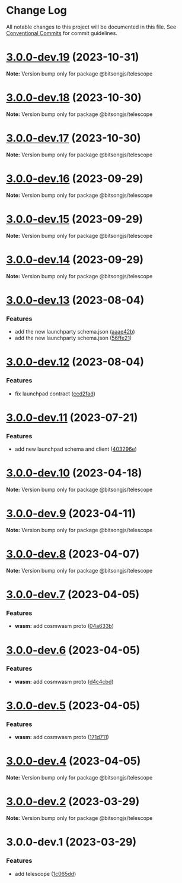 # Change Log

All notable changes to this project will be documented in this file.
See [Conventional Commits](https://conventionalcommits.org) for commit guidelines.

# [3.0.0-dev.19](https://github.com/bitsongofficial/bitsongjs/compare/@bitsongjs/telescope@3.0.0-dev.18...@bitsongjs/telescope@3.0.0-dev.19) (2023-10-31)

**Note:** Version bump only for package @bitsongjs/telescope





# [3.0.0-dev.18](https://github.com/bitsongofficial/bitsongjs/compare/@bitsongjs/telescope@3.0.0-dev.17...@bitsongjs/telescope@3.0.0-dev.18) (2023-10-30)

**Note:** Version bump only for package @bitsongjs/telescope





# [3.0.0-dev.17](https://github.com/bitsongofficial/bitsongjs/compare/@bitsongjs/telescope@3.0.0-dev.16...@bitsongjs/telescope@3.0.0-dev.17) (2023-10-30)

**Note:** Version bump only for package @bitsongjs/telescope





# [3.0.0-dev.16](https://github.com/bitsongofficial/bitsongjs/compare/@bitsongjs/telescope@3.0.0-dev.15...@bitsongjs/telescope@3.0.0-dev.16) (2023-09-29)

**Note:** Version bump only for package @bitsongjs/telescope





# [3.0.0-dev.15](https://github.com/bitsongofficial/bitsongjs/compare/@bitsongjs/telescope@3.0.0-dev.14...@bitsongjs/telescope@3.0.0-dev.15) (2023-09-29)

**Note:** Version bump only for package @bitsongjs/telescope





# [3.0.0-dev.14](https://github.com/bitsongofficial/bitsongjs/compare/@bitsongjs/telescope@3.0.0-dev.13...@bitsongjs/telescope@3.0.0-dev.14) (2023-09-29)

**Note:** Version bump only for package @bitsongjs/telescope





# [3.0.0-dev.13](https://github.com/bitsongofficial/bitsongjs/compare/@bitsongjs/telescope@3.0.0-dev.12...@bitsongjs/telescope@3.0.0-dev.13) (2023-08-04)


### Features

* add the new launchparty schema.json ([aaae42b](https://github.com/bitsongofficial/bitsongjs/commit/aaae42bbf544f7241c57ebd8f1e7b235d47e31e3))
* add the new launchparty schema.json ([56ffe21](https://github.com/bitsongofficial/bitsongjs/commit/56ffe218518e90e2759da34ac0434bb5e8e80a74))





# [3.0.0-dev.12](https://github.com/bitsongofficial/bitsongjs/compare/@bitsongjs/telescope@3.0.0-dev.11...@bitsongjs/telescope@3.0.0-dev.12) (2023-08-04)


### Features

* fix launchpad contract ([ccd2fad](https://github.com/bitsongofficial/bitsongjs/commit/ccd2fad765634c7a23ad3d5261057805eabffc48))





# [3.0.0-dev.11](https://github.com/bitsongofficial/bitsongjs/compare/@bitsongjs/telescope@3.0.0-dev.10...@bitsongjs/telescope@3.0.0-dev.11) (2023-07-21)


### Features

* add new launchpad schema and client ([403296e](https://github.com/bitsongofficial/bitsongjs/commit/403296e0596740266f8e20ebf1a7d5b401f0ac31))





# [3.0.0-dev.10](https://github.com/bitsongofficial/bitsongjs/compare/@bitsongjs/telescope@3.0.0-dev.9...@bitsongjs/telescope@3.0.0-dev.10) (2023-04-18)

**Note:** Version bump only for package @bitsongjs/telescope





# [3.0.0-dev.9](https://github.com/bitsongofficial/bitsongjs/compare/@bitsongjs/telescope@3.0.0-dev.8...@bitsongjs/telescope@3.0.0-dev.9) (2023-04-11)

**Note:** Version bump only for package @bitsongjs/telescope





# [3.0.0-dev.8](https://github.com/bitsongofficial/bitsongjs/compare/@bitsongjs/telescope@3.0.0-dev.7...@bitsongjs/telescope@3.0.0-dev.8) (2023-04-07)

**Note:** Version bump only for package @bitsongjs/telescope





# [3.0.0-dev.7](https://github.com/bitsongofficial/bitsongjs/compare/@bitsongjs/telescope@3.0.0-dev.6...@bitsongjs/telescope@3.0.0-dev.7) (2023-04-05)


### Features

* **wasm:** add cosmwasm proto ([04a633b](https://github.com/bitsongofficial/bitsongjs/commit/04a633bd4ef7d906e7e608ddc30231587d370569))





# [3.0.0-dev.6](https://github.com/bitsongofficial/bitsongjs/compare/@bitsongjs/telescope@3.0.0-dev.5...@bitsongjs/telescope@3.0.0-dev.6) (2023-04-05)


### Features

* **wasm:** add cosmwasm proto ([d4c4cbd](https://github.com/bitsongofficial/bitsongjs/commit/d4c4cbdb8872f9e675b05246594450d66c5d9c1d))





# [3.0.0-dev.5](https://github.com/bitsongofficial/bitsongjs/compare/@bitsongjs/telescope@3.0.0-dev.4...@bitsongjs/telescope@3.0.0-dev.5) (2023-04-05)


### Features

* **wasm:** add cosmwasm proto ([171d711](https://github.com/bitsongofficial/bitsongjs/commit/171d711577a7857bbe924e394b3158c2cb94d341))





# [3.0.0-dev.4](https://github.com/bitsongofficial/bitsongjs/compare/@bitsongjs/telescope@3.0.0-dev.2...@bitsongjs/telescope@3.0.0-dev.4) (2023-04-05)

**Note:** Version bump only for package @bitsongjs/telescope





# [3.0.0-dev.2](https://github.com/bitsongofficial/bitsongjs/compare/@bitsongjs/telescope@3.0.0-dev.1...@bitsongjs/telescope@3.0.0-dev.2) (2023-03-29)

**Note:** Version bump only for package @bitsongjs/telescope





# 3.0.0-dev.1 (2023-03-29)


### Features

* add telescope ([1c065dd](https://github.com/bitsongofficial/bitsongjs/commit/1c065ddb0ca72c3a09faf2e5a1830d0bc519f79b))
